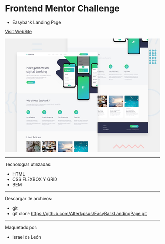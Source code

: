 # Frontend Mentor Challenge

- Easybank Landing Page

<a href="https://easybanklandingpagealter.netlify.app/">Visit WebSite</a>

![Design preview for the Easybank landing page coding challenge](./design/desktop-preview.jpg)

---

Tecnologías utilizadas:

- HTML 
- CSS FLEXBOX Y GRID
- BEM

---

Descargar de archivos: 

- git 
- git clone https://github.com/Alterlapsus/EasyBankLandingPage.git


---

Maquetado por: 

- Israel de León 
